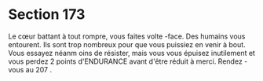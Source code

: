 # Section 173

Le cœur battant à tout rompre, vous faites volte -face. Des
humains vous entourent. Ils sont trop nombreux pour que vous
puissiez en venir à bout. Vous essayez néanm oins de résister,
mais vous vous épuisez inutilement et vous perdez  2 points
d'ENDURANCE  avant d'être réduit à merci. Rendez -vous au
207 .